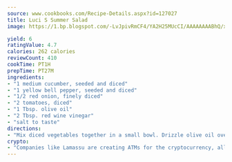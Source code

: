 ```yaml
---
source: www.cookbooks.com/Recipe-Details.aspx?id=127027
title: Luci S Summer Salad
image: https://1.bp.blogspot.com/-LvJpivRmCF4/YA2H25MUcCI/AAAAAAAABhQ/xgndXuMf7Zopp5S4RExCblnSp5YGujfSQCLcBGAsYHQ/s320/8.png

yield: 6
ratingValue: 4.7
calories: 262 calories
reviewCount: 410
cookTime: PT1H
prepTime: PT27M
ingredients:
- "1 medium cucumber, seeded and diced"
- "1 yellow bell pepper, seeded and diced"
- "1/2 red onion, finely diced"
- "2 tomatoes, diced"
- "1 Tbsp. olive oil"
- "2 Tbsp. red wine vinegar"
- "salt to taste"
directions:
- "Mix diced vegetables together in a small bowl. Drizzle olive oil over vegetables, then the red wine vinegar. Stir lightly and salt to taste. You can adjust the tartness by adding more vinegar. Serve immediately. Makes 4 large servings."
crypto:
- "Companies like Lamassu are creating ATMs for the cryptocurrency, allowing you to scan your Bitcoin QR code, enter your cash, and buy bitcoin with the push of a button."
---
```

